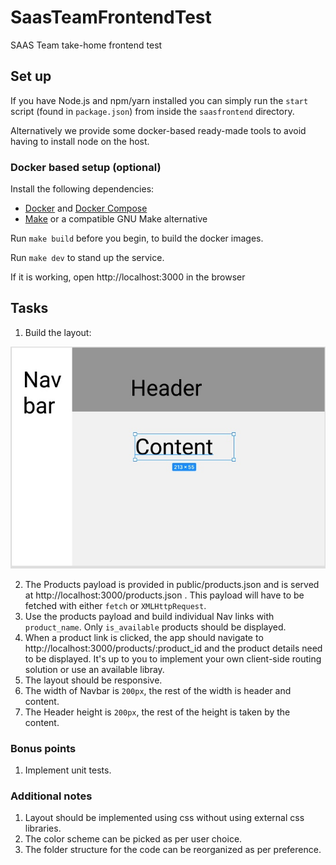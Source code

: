# SaasTeamFrontendTest
SAAS Team take-home frontend test

## Set up
If you have Node.js and npm/yarn installed you can simply run the `start` script (found in `package.json`) from inside the `saasfrontend` directory.

Alternatively we provide some docker-based ready-made tools to avoid having to install node on the host.

### Docker based setup (optional)
Install the following dependencies:

- [Docker](https://docs.docker.com/get-docker/) and [Docker Compose](https://docs.docker.com/compose/install/)
- [Make](https://www.gnu.org/software/make/) or a compatible GNU Make alternative

Run `make build` before you begin, to build the docker images. 

Run `make dev` to stand up the service.

If it is working, open http://localhost:3000 in the browser


## Tasks
1. Build the layout:

![Layout](./layout.png)

2. The Products payload is provided in public/products.json and is served at http://localhost:3000/products.json . This payload will have to be fetched with either `fetch` or `XMLHttpRequest`.
3. Use the products payload and build individual Nav links with `product_name`. Only `is_available` products should be displayed.
4. When a product link is clicked, the app should navigate to http://localhost:3000/products/:product_id and the product details need to be displayed. It's up to you to implement your own client-side routing solution or use an available libray.
5. The layout should be responsive.
6. The width of Navbar is `200px`, the rest of the width is header and content.
7. The Header height is `200px`, the rest of the height is taken by the content.

### Bonus points
1. Implement unit tests.

### Additional notes
1. Layout should be implemented using css without using external css libraries.
2. The color scheme can be picked as per user choice.
3. The folder structure for the code can be reorganized as per preference.
